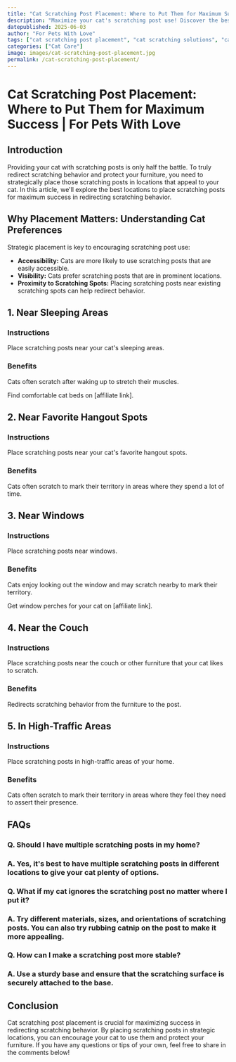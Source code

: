 ```yaml
---
title: "Cat Scratching Post Placement: Where to Put Them for Maximum Success | For Pets With Love"
description: "Maximize your cat's scratching post use! Discover the best locations to place scratching posts for maximum success in redirecting scratching behavior."
datepublished: 2025-06-03
author: "For Pets With Love"
tags: ["cat scratching post placement", "cat scratching solutions", "cat behavior"]
categories: ["Cat Care"]
image: images/cat-scratching-post-placement.jpg
permalink: /cat-scratching-post-placement/
---
```


# Cat Scratching Post Placement: Where to Put Them for Maximum Success | For Pets With Love

## Introduction

Providing your cat with scratching posts is only half the battle. To truly redirect scratching behavior and protect your furniture, you need to strategically place those scratching posts in locations that appeal to your cat. In this article, we'll explore the best locations to place scratching posts for maximum success in redirecting scratching behavior.

## Why Placement Matters: Understanding Cat Preferences

Strategic placement is key to encouraging scratching post use:

*   **Accessibility:** Cats are more likely to use scratching posts that are easily accessible.
*   **Visibility:** Cats prefer scratching posts that are in prominent locations.
*   **Proximity to Scratching Spots:** Placing scratching posts near existing scratching spots can help redirect behavior.

## 1. Near Sleeping Areas

### Instructions

Place scratching posts near your cat's sleeping areas.

### Benefits

Cats often scratch after waking up to stretch their muscles.

Find comfortable cat beds on [affiliate link].
## 2. Near Favorite Hangout Spots

### Instructions

Place scratching posts near your cat's favorite hangout spots.

### Benefits

Cats often scratch to mark their territory in areas where they spend a lot of time.

## 3. Near Windows

### Instructions

Place scratching posts near windows.

### Benefits

Cats enjoy looking out the window and may scratch nearby to mark their territory.

Get window perches for your cat on [affiliate link].
## 4. Near the Couch

### Instructions

Place scratching posts near the couch or other furniture that your cat likes to scratch.

### Benefits

Redirects scratching behavior from the furniture to the post.

## 5. In High-Traffic Areas

### Instructions

Place scratching posts in high-traffic areas of your home.

### Benefits

Cats often scratch to mark their territory in areas where they feel they need to assert their presence.

## FAQs

### Q. Should I have multiple scratching posts in my home?

### A. Yes, it's best to have multiple scratching posts in different locations to give your cat plenty of options.

### Q. What if my cat ignores the scratching post no matter where I put it?

### A. Try different materials, sizes, and orientations of scratching posts. You can also try rubbing catnip on the post to make it more appealing.

### Q. How can I make a scratching post more stable?

### A. Use a sturdy base and ensure that the scratching surface is securely attached to the base.

## Conclusion

Cat scratching post placement is crucial for maximizing success in redirecting scratching behavior. By placing scratching posts in strategic locations, you can encourage your cat to use them and protect your furniture. If you have any questions or tips of your own, feel free to share in the comments below!
